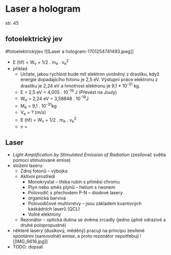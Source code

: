 # Laser a hologram
str. 45
## fotoelektrický jev
#fotoelektrickýjev
![[Laser a hologram-1701254741493.jpeg]]
- E (hf) = W<sub>v</sub> + 1/2 . m<sub>e</sub> . v<sub>e</sub><sup>2</sup>
- příklad
	- Určete, jakou rychlost bude mít elektron uvolněný z draslíku, když energie dopadajícího fotonu je 2,5 eV. Výstupní práce elektronu z draslíku je 2,24 eV a hmotnost elektronu je 9,1 * 10<sup>-31</sup> kg.
	- E = 2,5 eV = 4,005 . 10<sup>-19</sup> J (Převést na Jouly)
	- W<sub>e</sub> = 2,24 eV = 3,58848 . 10<sup>-19</sup>J
	- M<sub>e</sub> = 9,1 . 10<sup>-31</sup>kg
	- V<sub>e</sub> = ? (m/s)
	- E (hf) = W<sub>v</sub> + 1/2 . m<sub>e</sub> . v<sub>e</sub><sup>2</sup>
	- v = 
## Laser
- *Light Amplification by Stimulated Emission of Radiation*
(zesilovač světla pomocí stimulované emise)
- složení laseru:
	- Zdroj fotonů – výbojka
	- Aktivní prostředí
		- Monokrystal – třeba rubín s příměsí chromu
		- Plyn nebo směs plynů – helium s neonem
		- Polovodič s přechodem P-N – diodové lasery
		- organická barviva
		- Polovodičové multivrstvy – jsou základem kvantových kaskádních laserů (QCL)
		- Volné elektrony
	- Rezonátor – optická dutina se dvěma zrcadly (jedno úplně odrazivé a druhé polopropustné)
- některé lasery (dusíkový, měděný) pracují na principu zesílené spontánní (samovolné) emise, a proto rezonátor nepotřebují ![[IMG_6616.jpg]]
- TODO: dopsat